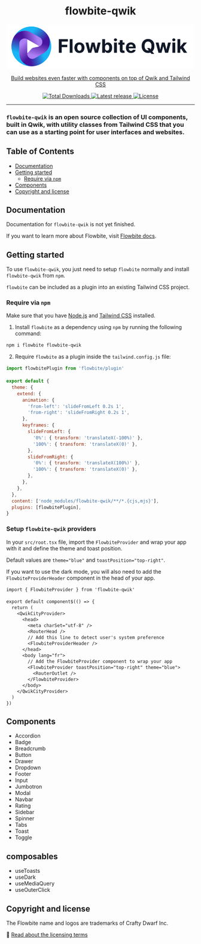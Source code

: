 <div style="text-align: center">
  <h1>flowbite-qwik</h1>

  <div>
    <a href="https://flowbite.com">
      <img alt="Flowbite Qwik - Tailwind CSS components" width="500"  src="./public/logo-light-bg.png">
  </div>
  <p>
    Build websites even faster with components on top of Qwik and Tailwind CSS
  </p>
  <p>
    <a href="https://www.npmjs.com/package/flowbite-qwik">
      <img src="https://img.shields.io/npm/dt/flowbite-qwik.svg" alt="Total Downloads">
    </a>
    <a href="https://badge.fury.io/js/flowbite-qwik">
      <img alt="Latest release" src="https://badge.fury.io/js/flowbite-qwik.svg">
    </a>
    <a href="https://flowbite.com/getting-started/license/">
      <img src="https://img.shields.io/badge/license-MIT-blue" alt="License">
    </a>
  </p>
</div>

---

### `flowbite-qwik` is an open source collection of UI components, built in Qwik, with utility classes from Tailwind CSS that you can use as a starting point for user interfaces and websites.

## Table of Contents

- [Documentation](#documentation)
- [Getting started](#getting-started)
  - [Require via `npm`](#require-via--npm-)
- [Components](#components)
- [Copyright and license](#copyright-and-license)

## Documentation

Documentation for `flowbite-qwik` is not yet finished.

[//]: # 'If you want to browse the components, visit [flowbite.com](https://flowbite.com/).'

If you want to learn more about Flowbite, visit [Flowbite docs](https://flowbite.com/docs/getting-started/introduction/).

## Getting started

To use `flowbite-qwik`, you just need to setup `flowbite` normally and install `flowbite-qwik` from `npm`.

`flowbite` can be included as a plugin into an existing Tailwind CSS project.

### Require via `npm`

Make sure that you have <a href="https://nodejs.org/en/" rel="nofollow" >Node.js</a> and <a href="https://tailwindcss.com/" rel="nofollow" >Tailwind CSS</a> installed.

1. Install `flowbite` as a dependency using `npm` by running the following command:

```bash
npm i flowbite flowbite-qwik
```

2. Require `flowbite` as a plugin inside the `tailwind.config.js` file:

```javascript
import flowbitePlugin from 'flowbite/plugin'

export default {
  theme: {
    extend: {
      animation: {
        'from-left': 'slideFromLeft 0.2s 1',
        'from-right': 'slideFromRight 0.2s 1',
      },
      keyframes: {
        slideFromLeft: {
          '0%': { transform: 'translateX(-100%)' },
          '100%': { transform: 'translateX(0)' },
        },
        slideFromRight: {
          '0%': { transform: 'translateX(100%)' },
          '100%': { transform: 'translateX(0)' },
        },
      },
    },
  },
  content: ['node_modules/flowbite-qwik/**/*.{cjs,mjs}'],
  plugins: [flowbitePlugin],
}
```

### Setup `flowbite-qwik` providers

In your `src/root.tsx` file, import the `FlowbiteProvider` and wrap your app with it and define the theme and toast position.

Default values are `theme="blue"` and `toastPosition="top-right"`.

If you want to use the dark mode, you will also need to add the `FlowbiteProviderHeader` component in the head of your app.

```tsx
import { FlowbiteProvider } from 'flowbite-qwik'

export default component$(() => {
  return (
    <QwikCityProvider>
      <head>
        <meta charSet="utf-8" />
        <RouterHead />
        // Add this line to detect user's system preference
        <FlowbiteProviderHeader />
      </head>
      <body lang="fr">
        // Add the FlowbiteProvider component to wrap your app
        <FlowbiteProvider toastPosition="top-right" theme="blue">
          <RouterOutlet />
        </FlowbiteProvider>
      </body>
    </QwikCityProvider>
  )
})
```

## Components

- Accordion
- Badge
- Breadcrumb
- Button
- Drawer
- Dropdown
- Footer
- Input
- Jumbotron
- Modal
- Navbar
- Rating
- Sidebar
- Spinner
- Tabs
- Toast
- Toggle

## composables

- useToasts
- useDark
- useMediaQuery
- useOuterClick

[//]: # '## Community'
[//]: #
[//]: # 'If you need help or just want to discuss about the library join the community on Github:'
[//]: #
[//]: # '⌨️ [Discuss about Flowbite on GitHub](https://github.com/themesberg/flowbite/discussions)'
[//]: #
[//]: # 'For casual chatting with others using the library:'
[//]: #
[//]: # '💬 [Join the Flowbite Discord Server](https://discord.gg/4eeurUVvTy)'
[//]: #
[//]: # '## Contributing'
[//]: #
[//]: # 'Thank you for your interest in helping! Feel free to get started.'
[//]: #
[//]: # '## Figma'
[//]: #
[//]: # 'If you need the Figma files for the components you can check out our website for more information:'
[//]: #
[//]: # '🎨 [Get access to the Figma design files](https://flowbite.com/figma/)'

## Copyright and license

The Flowbite name and logos are trademarks of Crafty Dwarf Inc.

📝 [Read about the licensing terms](https://flowbite.com/getting-started/license/)
